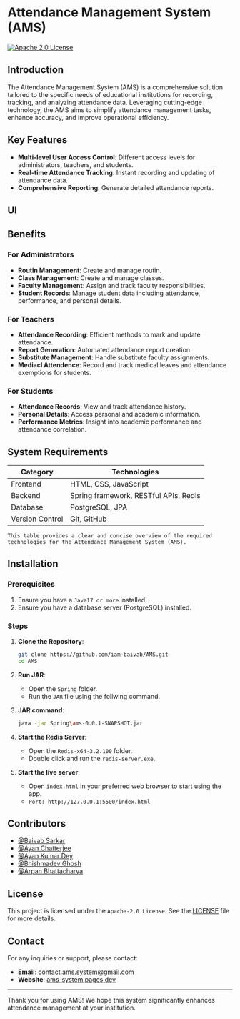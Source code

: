 # Attendance Management System (AMS)
[![Apache 2.0 License][license-shield]][license-url]

## Introduction

The Attendance Management System (AMS) is a comprehensive solution tailored to the specific needs of educational institutions for recording, tracking, and analyzing attendance data. Leveraging cutting-edge technology, the AMS aims to simplify attendance management tasks, enhance accuracy, and improve operational efficiency.

## Key Features

- **Multi-level User Access Control**: Different access levels for administrators, teachers, and students.
- **Real-time Attendance Tracking**: Instant recording and updating of attendance data.
- **Comprehensive Reporting**: Generate detailed attendance reports.

## UI


## Benefits

### For Administrators

- **Routin Management**: Create and manage routin.
- **Class Management**: Create and manage classes.
- **Faculty Management**: Assign and track faculty responsibilities.
- **Student Records**: Manage student data including attendance, performance, and personal details.

### For Teachers

- **Attendance Recording**: Efficient methods to mark and update attendance.
- **Report Generation**: Automated attendance report creation.
- **Substitute Management**: Handle substitute faculty assignments.
- **Mediacl Attendence**: Record and track medical leaves and attendance exemptions for students.

### For Students

- **Attendance Records**: View and track attendance history.
- **Personal Details**: Access personal and academic information.
- **Performance Metrics**: Insight into academic performance and attendance correlation.

## System Requirements


| Category        | Technologies                       |
|-----------------|------------------------------------|
| Frontend        | HTML, CSS, JavaScript              |
| Backend         | Spring framework, RESTful APIs, Redis |
| Database        | PostgreSQL, JPA                    |
| Version Control | Git, GitHub                        |

`This table provides a clear and concise overview of the required technologies for the Attendance Management System (AMS).`

## Installation

### Prerequisites

1. Ensure you have a `Java17 or more` installed.
2. Ensure you have a database server (PostgreSQL) installed.

### Steps

1. **Clone the Repository**:
   ```bash
   git clone https://github.com/iam-baivab/AMS.git
   cd AMS
   ```

2. **Run JAR**:
   - Open the `Spring` folder.
   - Run the `JAR` file using the follwing command.

3. **JAR command**:
    ```bash
    java -jar Spring\ams-0.0.1-SNAPSHOT.jar
   ```

4. **Start the Redis Server**:
   - Open the `Redis-x64-3.2.100` folder.
   - Double click and run the `redis-server.exe`.

5. **Start the live server**:
   - Open `index.html` in your preferred web browser to start using the app.
   - `Port: http://127.0.0.1:5500/index.html`


## Contributors

 * [@Baivab Sarkar](https://github.com/ThisIs-Developer) 
 * [@Ayan Chatterjee](https://github.com/Ayan123C)
 * [@Ayan Kumar Dey](https://github.com/AyanKumarDey)
 * [@Bhishmadev Ghosh](https://github.com/bhishma620)
 * [@Arpan Bhattacharya](https://github.com/Arpan550)
## License

This project is licensed under the `Apache-2.0 License`. See the [LICENSE](LICENSE) file for more details.

## Contact

For any inquiries or support, please contact:

- **Email**: contact.ams.system@gmail.com
- **Website**: [ams-system.pages.dev](https://www.ams-system.pages.dev)

---

Thank you for using AMS! We hope this system significantly enhances attendance management at your institution.

[license-shield]: https://img.shields.io/badge/License-Apache%202.0-red.svg
[license-url]: https://github.com/iam-baivab/AMS/blob/main/LICENSE